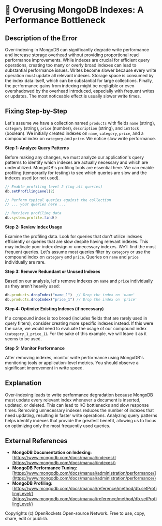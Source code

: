 # 🐞 Overusing MongoDB Indexes: A Performance Bottleneck


## Description of the Error

Over-indexing in MongoDB can significantly degrade write performance and increase storage overhead without providing proportional read performance improvements.  While indexes are crucial for efficient query operations, creating too many or overly broad indexes can lead to substantial performance issues.  Writes become slower because every write operation must update all relevant indexes.  Storage space is consumed by the index data itself, which can be substantial for large collections.  Finally,  the performance gains from indexing might be negligible or even overshadowed by the overhead introduced, especially with frequent writes or updates.  The most noticeable effect is usually slower write times.

## Fixing Step-by-Step

Let's assume we have a collection named `products` with fields `name` (string), `category` (string), `price` (number), `description` (string), and `inStock` (boolean).  We initially created indexes on `name`, `category`, `price`, and a compound index on `category` and `price`.  We notice slow write performance.

**Step 1: Analyze Query Patterns**

Before making any changes, we must analyze our application's query patterns to identify which indexes are actually necessary and which are underutilized.  MongoDB's profiling tools are essential here.  We can enable profiling (temporarily for testing) to see which queries are slow and the indexes used (or not used).

```javascript
// Enable profiling level 2 (log all queries)
db.setProfilingLevel(2)

// Perform typical queries against the collection
// ... your queries here ...

// Retrieve profiling data
db.system.profile.find()
```

**Step 2: Review Index Usage**

Examine the profiling data.  Look for queries that don't utilize indexes efficiently or queries that are slow despite having relevant indexes.  This may indicate poor index design or unnecessary indexes.  We'll find the most frequent queries. Let's assume most queries filter by `category` or use the compound index on `category` and `price`. Queries on `name` and `price` individually are rare.

**Step 3: Remove Redundant or Unused Indexes**

Based on our analysis, let's remove indexes on `name` and `price` individually as they aren't heavily used:

```javascript
db.products.dropIndex("name_1")  // Drop the index on 'name'
db.products.dropIndex("price_1") // Drop the index on 'price'
```

**Step 4: Optimize Existing Indexes (if necessary)**

If a compound index is too broad (includes fields that are rarely used in query filters), consider creating more specific indexes instead.  If this were the case, we would need to evaluate the usage of our compound index (`category_1_price_1`). For the sake of this example, we will leave it as it seems to be used.


**Step 5: Monitor Performance**

After removing indexes, monitor write performance using MongoDB's monitoring tools or application-level metrics.  You should observe a significant improvement in write speed.

## Explanation

Over-indexing leads to write performance degradation because MongoDB must update every relevant index whenever a document is inserted, updated, or deleted.  This can lead to I/O bottlenecks and slow response times.   Removing unnecessary indexes reduces the number of indexes that need updating, resulting in faster write operations.  Analyzing query patterns helps identify indexes that provide the greatest benefit, allowing us to focus on optimizing only the most frequently used queries.


## External References

* **MongoDB Documentation on Indexing:** [https://www.mongodb.com/docs/manual/indexes/](https://www.mongodb.com/docs/manual/indexes/)
* **MongoDB Performance Tuning:** [https://www.mongodb.com/docs/manual/administration/performance/](https://www.mongodb.com/docs/manual/administration/performance/)
* **MongoDB Profiling:** [https://www.mongodb.com/docs/manual/reference/method/db.setProfilingLevel/](https://www.mongodb.com/docs/manual/reference/method/db.setProfilingLevel/)

Copyrights (c) OpenRockets Open-source Network. Free to use, copy, share, edit or publish.

